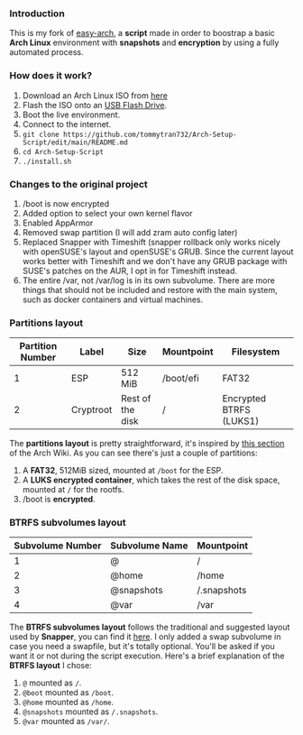 ### Introduction
This is my fork of [easy-arch](https://github.com/classy-giraffe/easy-arch), a **script** made in order to boostrap a basic **Arch Linux** environment with **snapshots** and **encryption** by using a fully automated process.

### How does it work?
1. Download an Arch Linux ISO from [here](https://archlinux.org/download/)
2. Flash the ISO onto an [USB Flash Drive](https://wiki.archlinux.org/index.php/USB_flash_installation_medium).
3. Boot the live environment.
4. Connect to the internet.
5. `git clone https://github.com/tommytran732/Arch-Setup-Script/edit/main/README.md`
6. `cd Arch-Setup-Script`
7. `./install.sh`

### Changes to the original project
1. /boot is now encrypted
2. Added option to select your own kernel flavor
3. Enabled AppArmor
4. Removed swap partition (I will add zram auto config later)
5. Replaced Snapper with Timeshift (snapper rollback only works nicely with openSUSE's layout and openSUSE's GRUB. Since the current layout works better with Timeshift and we don't have any GRUB package with SUSE's patches on the AUR, I opt in for Timeshift instead.
6. The entire /var, not /var/log is in its own subvolume. There are more things that should not be included and restore with the main system, such as docker containers and virtual machines.

### Partitions layout 

| Partition Number | Label     | Size              | Mountpoint | Filesystem             |
|------------------|-----------|-------------------|------------|------------------------|
| 1                | ESP       | 512 MiB           | /boot/efi  | FAT32                  |
| 2                | Cryptroot | Rest of the disk  | /          | Encrypted BTRFS (LUKS1)|

The **partitions layout** is pretty straightforward, it's inspired by [this section](https://wiki.archlinux.org/index.php/Dm-crypt/Encrypting_an_entire_system#Btrfs_subvolumes_with_swap) of the Arch Wiki. As you can see there's just a couple of partitions:
1. A **FAT32**, 512MiB sized, mounted at `/boot` for the ESP.
2. A **LUKS encrypted container**, which takes the rest of the disk space, mounted at `/` for the rootfs.
3. /boot is **encrypted**.

### BTRFS subvolumes layout

| Subvolume Number | Subvolume Name | Mountpoint       |
|------------------|----------------|------------------|
| 1                | @              | /                |
| 2                | @home          | /home            |
| 3                | @snapshots     | /.snapshots      |
| 4                | @var           | /var             |

The **BTRFS subvolumes layout** follows the traditional and suggested layout used by **Snapper**, you can find it [here](https://wiki.archlinux.org/index.php/Snapper#Suggested_filesystem_layout). I only added a swap subvolume in case you need a swapfile, but it's totally optional. You'll be asked if you want it or not during the script execution. Here's a brief explanation of the **BTRFS layout** I chose:
1. `@` mounted as `/`.
2. `@boot` mounted as `/boot`.
3. `@home` mounted as `/home`.
4. `@snapshots` mounted as `/.snapshots`.
5. `@var` mounted as `/var/`.
